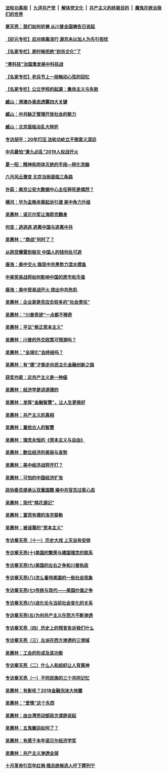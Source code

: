 

####  [法轮功真相](../../../../basic/blob/master/README.md?t=07100431) &nbsp;|&nbsp; [九评共产党](../../../../9ping.md/blob/master/README.md?t=07100431) &nbsp;|&nbsp; [解体党文化](../../../../jtdwh.md/blob/master/README.md?t=07100431)  &nbsp;|&nbsp; [共产主义的终极目的](../../../../gczydzjmd.md/blob/master/README.md?t=07100431) &nbsp;|&nbsp; [魔鬼在统治我们的世界](../../../../mgztzwmdsj.md/blob/master/README.md?t=07100431) 

#### [章天亮：我们如何祈祷 从川普全国祷告日说起](../pages/nsc423/n11944627.md?t=07100431) 

#### [【纪元专栏】应对病毒流行 渥京未以加人为先引担忧](../pages/nsc423/n11875714.md?t=07100431) 

#### [【名家专栏】是时候拒绝“封杀文化”了](../pages/nsc423/n11814093.md?t=07100431) 

#### [“黑科技”治国激发美中科技战](../pages/nsc423/n11638056.md?t=07100431) 

#### [【名家专栏】老兵节上一段触动心弦的回忆](../pages/nsc423/n11646016.md?t=07100431) 

#### [【名家专栏】公立学校的起源：集体主义与失败](../pages/nsc423/n11601833.md?t=07100431) 

#### [臧山：港澳办表态透露四大关键](../pages/nsc423/n11421628.md?t=07100431) 

#### [臧山：中共缺乏管理开放社会的能力](../pages/nsc423/n11407457.md?t=07100431) 

#### [臧山：北京面临治乱大转折](../pages/nsc423/n11406895.md?t=07100431) 

#### [专访胡平：20年打压 法轮功屹立不倒意义深远](../pages/nsc423/n11398800.md?t=07100431) 

#### [中共最怕“逢九必乱”2019人权战开火](../pages/nsc423/n11385248.md?t=07100431) 

#### [夏一阳：精神和肉体灭绝的手段—转化洗脑](../pages/nsc423/n11368250.md?t=07100431) 

#### [六月风云激变 北京当局面临三条路](../pages/nsc423/n11313668.md?t=07100431) 

#### [许茹：南京公安大数据中心主任猝死是偶然？](../pages/nsc423/n11064744.md?t=07100431) 

#### [横河：华为孟晚舟案起诉引渡 美中角力升级](../pages/nsc423/n11027230.md?t=07100431) 

#### [吴惠林：诺贝尔奖让海耶克翻身](../pages/nsc423/n10890049.md?t=07100431) 

#### [何坚：逃逃逃 逃离中国与逃离中共](../pages/nsc423/n10592891.md?t=07100431) 

#### [吴惠林：“商战”何时了？](../pages/nsc423/n10573558.md?t=07100431) 

#### [从网贷爆雷到股灾 中国人的钱何处可逃](../pages/nsc423/n10572800.md?t=07100431) 

#### [唐浩：美中交火 隐现中共黑势力混水摸鱼](../pages/nsc423/n10544040.md?t=07100431) 

#### [中美贸易战将如何影响中国的房市和币值](../pages/nsc423/n10543697.md?t=07100431) 

#### [唐浩：美中贸易战开火 烧出中共危机](../pages/nsc423/n10540126.md?t=07100431) 

#### [吴惠林：企业家是否应负较多的“社会责任”](../pages/nsc423/n10535022.md?t=07100431) 

#### [吴惠林：“川普奇迹”一点都不稀奇](../pages/nsc423/n10512808.md?t=07100431) 

#### [吴惠林：平议“修正资本主义”](../pages/nsc423/n10495724.md?t=07100431) 

#### [吴惠林：川普的外交政策可预测吗？](../pages/nsc423/n10462387.md?t=07100431) 

#### [吴惠林：“全球化”会终结吗？](../pages/nsc423/n10452838.md?t=07100431) 

#### [吴惠林：有“德”才能走向民主化金融创新之路](../pages/nsc423/n10432292.md?t=07100431) 

#### [获奖作家：这共产主义是一种癌](../pages/nsc423/n10431541.md?t=07100431) 

#### [吴惠林：经济学是讲道德的](../pages/nsc423/n10398014.md?t=07100431) 

#### [吴惠林：发挥“金融智慧”，让人生更美好](../pages/nsc423/n10375019.md?t=07100431) 

#### [吴惠林：共产主义的真相](../pages/nsc423/n10351394.md?t=07100431) 

#### [吴惠林：重拾古人的智慧](../pages/nsc423/n10337691.md?t=07100431) 

#### [吴惠林：理念永恒的《资本主义与自由》](../pages/nsc423/n10316274.md?t=07100431) 

#### [吴惠林：数位经济的美丽与哀愁](../pages/nsc423/n10292946.md?t=07100431) 

#### [吴惠林：美中经济战将开打？](../pages/nsc423/n10258825.md?t=07100431) 

#### [吴惠林：可怕的中国经济扩张](../pages/nsc423/n10219147.md?t=07100431) 

#### [政协委员提承认双重国籍 揭中共官员过客心态](../pages/nsc423/n10208809.md?t=07100431) 

#### [吴惠林：现代“桃花源记”](../pages/nsc423/n10185234.md?t=07100431) 

#### [吴惠林：富而有德的洛克斐勒](../pages/nsc423/n10142264.md?t=07100431) 

#### [吴惠林：被诬蔑的“资本主义”](../pages/nsc423/n10124816.md?t=07100431) 

#### [专访章天亮（十一）历史大戏 上天自有安排](../pages/nsc423/n10094905.md?t=07100431) 

#### [专访章天亮(十)美国的繁荣与建国理念的联系](../pages/nsc423/n10094899.md?t=07100431) 

#### [专访章天亮(九)美国的左右之争和川普执政](../pages/nsc423/n10094889.md?t=07100431) 

#### [专访章天亮(八)怎么看待美国的一些社会现象](../pages/nsc423/n10094857.md?t=07100431) 

#### [专访章天亮(七)传统与现代——美国价值之争](../pages/nsc423/n10093140.md?t=07100431) 

#### [专访章天亮(六)进化论与当前社会变化的关系](../pages/nsc423/n10092036.md?t=07100431) 

#### [专访章天亮(五)为何共产主义在西方不断渗透](../pages/nsc423/n10083620.md?t=07100431) 

#### [专访章天亮（四）历史上的预言告诉我们什么](../pages/nsc423/n10083606.md?t=07100431) 

#### [专访章天亮（三）左派在西方渗透的三领域](../pages/nsc423/n10081115.md?t=07100431) 

#### [吴惠林：工会的形成及其功能](../pages/nsc423/n10080633.md?t=07100431) 

#### [专访章天亮（二）什么人和组织让人背离神](../pages/nsc423/n10076637.md?t=07100431) 

#### [专访章天亮（一）不同民族的三个共同记忆](../pages/nsc423/n10074188.md?t=07100431) 

#### [吴惠林：有影呒？2018金融泡沫大地震](../pages/nsc423/n10040534.md?t=07100431) 

#### [吴惠林：“爱情”这个东西](../pages/nsc423/n10019423.md?t=07100431) 

#### [吴惠林：由台湾劳动部政次请辞说起](../pages/nsc423/n9979679.md?t=07100431) 

#### [吴惠林：五鬼搬运如何了？](../pages/nsc423/n9925338.md?t=07100431) 

#### [吴惠林：有感于本年诺贝尔经济学奖](../pages/nsc423/n9871883.md?t=07100431) 

#### [吴惠林：共产主义渗透全球](../pages/nsc423/n9812748.md?t=07100431) 

#### [十月革命引百年红祸 俄总统候选人吁下葬列宁](../pages/nsc423/n9810182.md?t=07100431) 

